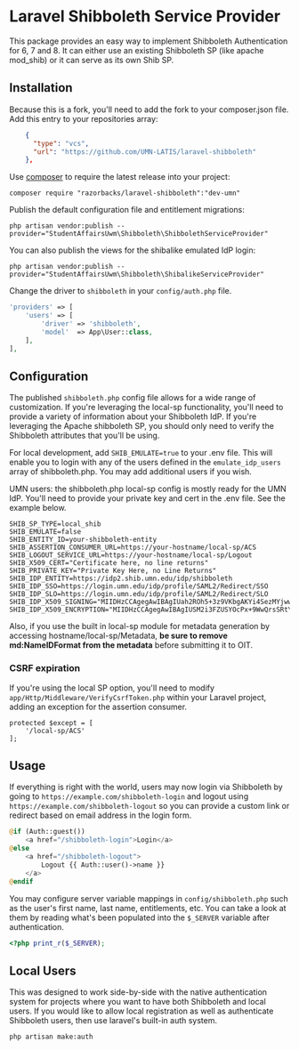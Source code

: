 Laravel Shibboleth Service Provider
===================================

This package provides an easy way to implement Shibboleth Authentication for 6, 7 and 8. It can either use an existing Shibboleth SP (like apache mod_shib) or it can serve as its own Shib SP. 

## Installation ##

Because this is a fork, you'll need to add the fork to your composer.json file. Add this entry to your repositories array:

```json
    {
      "type": "vcs",
      "url": "https://github.com/UMN-LATIS/laravel-shibboleth"
    },
```

Use [composer][1] to require the latest release into your project:

    composer require "razorbacks/laravel-shibboleth":"dev-umn"


Publish the default configuration file and entitlement migrations:

    php artisan vendor:publish --provider="StudentAffairsUwm\Shibboleth\ShibbolethServiceProvider"

You can also publish the views for the shibalike emulated IdP login:

    php artisan vendor:publish --provider="StudentAffairsUwm\Shibboleth\ShibalikeServiceProvider"


Change the driver to `shibboleth` in
your `config/auth.php` file.

```php
'providers' => [
    'users' => [
        'driver' => 'shibboleth',
        'model'  => App\User::class,
    ],
],
```



## Configuration ##

The published `shibboleth.php` config file allows for a wide range of customization. If you're leveraging the local-sp functionality, you'll need to provide a variety of information about your Shibboleth IdP. If you're leveraging the Apache shibboleth SP, you should only need to verify the Shibboleth attributes that you'll be using. 

For local development, add `SHIB_EMULATE=true` to your .env file. This will enable you to login with any of the users defined in the `emulate_idp_users` array of shibboleth.php. You may add additional users if you wish.

UMN users: the shibboleth.php local-sp config is mostly ready for the UMN IdP. You'll need to provide your private key and cert in the .env file. See the example below.

```env
SHIB_SP_TYPE=local_shib
SHIB_EMULATE=false
SHIB_ENTITY_ID=your-shibboleth-entity
SHIB_ASSERTION_CONSUMER_URL=https://your-hostname/local-sp/ACS
SHIB_LOGOUT_SERVICE_URL=https://your-hostname/local-sp/Logout
SHIB_X509_CERT="Certificate here, no line returns"
SHIB_PRIVATE_KEY="Private Key Here, no Line Returns"
SHIB_IDP_ENTITY=https://idp2.shib.umn.edu/idp/shibboleth
SHIB_IDP_SSO=https://login.umn.edu/idp/profile/SAML2/Redirect/SSO
SHIB_IDP_SLO=https://login.umn.edu/idp/profile/SAML2/Redirect/SLO
SHIB_IDP_X509_SIGNING="MIIDHzCCAgegAwIBAgIUah2ROh5+3z9VKbgAKYi4SezMYjwwDQYJKoZIhvcNAQEL\nBQAwGDEWMBQGA1UEAwwNbG9naW4udW1uLmVkdTAeFw0xNjA2MjkxNzQ4MTRaFw0z\nNjA2MjkxNzQ4MTRaMBgxFjAUBgNVBAMMDWxvZ2luLnVtbi5lZHUwggEiMA0GCSqG\nSIb3DQEBAQUAA4IBDwAwggEKAoIBAQClv5lE5Zxd/r1Yq3/72oszyYiLtZO+dD2y\nn8pyOJPndzewSMWtbvO0UWQssYMx6jZ/MsPbySgnuP/FZCUyISs6oSVzPkSLwulv\nSbbG5+VPouoxR1u2+POWw6KXQ5Yy/ZMIj9w6XF0PWiQx+NCZwV39r+oNgi9SY3zl\nsa00bLfp1+gqho2rzA/jkud2ZCzK58Cerit4CBSma1atSYGLoFIWpG9bk3TFFZXs\ngAiP7hzmzgtt1fD9560psgviUR1iydV+xcVzAz/MVzTyKWdi0Z4lyOocUfkZKh33\nvQYzqq4J0wxjaICdJAzciM+CsOU/HN1hyEqDn8jwgAeWwFckbXFdAgMBAAGjYTBf\nMB0GA1UdDgQWBBTsPJYGoIIIMAoU9dcM4Yjw4RO06TA+BgNVHREENzA1gg1sb2dp\nbi51bW4uZWR1hiRodHRwczovL2xvZ2luLnVtbi5lZHUvaWRwL3NoaWJib2xldGgw\nDQYJKoZIhvcNAQELBQADggEBAFSp+18J5bVS+NDfJzwRYizcchBYSLFdLBwXXYM3\nvxe5JLB2eKOkaxMLmxWYuAvLTXS2tuCmjHsEknl9L8o6ETbYi4yIeXRysmCpANiU\n6T5e0Btwf9CIA35BefOr4MRcnoiRdA0w0NVvjzK/6cVJyyiYp3Ywpp5zmqCHnV5A\n1o5YTNP2ewuMoDdbjdEo+eZFaga12owt642uiLh5TjdRZ3H70HtuXNlDcE7JLOt6\n6aEJfHfnJV15VwUrztmn9cBF9Bx0ognJkZmQUpqvF5jSYPmPaSakENimUHLbqKg6\npJMA7hVJR3RTayarc64cm7vRNPn2FC6WBd39++5+wF2Yhoc="
SHIB_IDP_X509_ENCRYPTION="MIIDHzCCAgegAwIBAgIUSM2i3FZUSYOcPx+9WwQrsSRtYC8wDQYJKoZIhvcNAQEL\nBQAwGDEWMBQGA1UEAwwNbG9naW4udW1uLmVkdTAeFw0xNjA2MjkxNzQ5MzhaFw0z\nNjA2MjkxNzQ5MzhaMBgxFjAUBgNVBAMMDWxvZ2luLnVtbi5lZHUwggEiMA0GCSqG\nSIb3DQEBAQUAA4IBDwAwggEKAoIBAQCLDAv0oprzAfYf1jlqqY3msym9MqE1OSvJ\nK+AryDVcx6GD+U0Bp96fxjvA1w5jvt+0LQnrYkAQChvj0uRxzH1R8VYqfnBlCHgw\n6P1aOrppu7jjiJEvNKDxwVz+lDdHWMM+PBLW3ye7DeZs6U0onxIdiNubmSAw+M6R\nGuC5B/FEsmx32AEk69hPW6syxgzfsp0RLJtAna6ZgppPZ6QsSJgcGHkcNZLLzSJj\nYBpZXgt4Jk7BT03O/41mXiu77sie8gVkiL7so6cg4SvZNks/oPx1uULP6qaHbmRq\n8mTJEoO8WIiNSIPGSCIn/uguizk6ZDwvKQ5dTq9P/MFB5DJ4VeznAgMBAAGjYTBf\nMB0GA1UdDgQWBBR1Yf/+kEdXFb0khrjxSleVRoGS6zA+BgNVHREENzA1gg1sb2dp\nbi51bW4uZWR1hiRodHRwczovL2xvZ2luLnVtbi5lZHUvaWRwL3NoaWJib2xldGgw\nDQYJKoZIhvcNAQELBQADggEBAGsEfHxJWYMyVKHcm4h9lzwzTScjRopdaG9CgsC5\nB4Q2JhZfijiBQwADQH9NLiYA7iIW2qPG8/qmVmcHRa/0JxB16s5EQ984oTX5JL4N\nHA50P1L8CR86zpDr/dbAtePQqB/1+nEMOAyIxXcuJbQF7Slt55X8gk8j5yW6ILGx\n3p4lpQ7yv1z8cLYZrxRrCY4MJqxw1udbJNjUgXQ6kkNZYfxFM4SnaSukVvEk1IyK\nzGLokdPcU8d99asDyUD3czSfGmcPx1CorIqnyWN12MEiO7ganj8ftRpVkpMJ75Sq\nhE9g7oWFs2lrdJWeBrk+rYesB1SfrzYiFh7bgUvEfNj1ZDY="
```

Also, if you use the built in local-sp module for metadata generation by accessing hostname/local-sp/Metadata, **be sure to remove md:NameIDFormat from the metadata** before submitting it to OIT.

### CSRF expiration

If you're using the local SP option, you'll need to modify `app/Http/Middleware/VerifyCsrfToken.php` within your Laravel project, adding an exception for the assertion consumer. 

```
protected $except = [
    '/local-sp/ACS'
];
```

## Usage ##

If everything is right with the world, users may now login via Shibboleth by going to `https://example.com/shibboleth-login`
and logout using `https://example.com/shibboleth-logout` so you can provide a custom link
or redirect based on email address in the login form.

```php
@if (Auth::guest())
    <a href="/shibboleth-login">Login</a>
@else
    <a href="/shibboleth-logout">
        Logout {{ Auth::user()->name }}
    </a>
@endif
```

You may configure server variable mappings in `config/shibboleth.php` such as
the user's first name, last name, entitlements, etc. You can take a look at them
by reading what's been populated into the `$_SERVER` variable after authentication.

```php
<?php print_r($_SERVER);
```

## Local Users

This was designed to work side-by-side with the native authentication system
for projects where you want to have both Shibboleth and local users.
If you would like to allow local registration as well as authenticate Shibboleth
users, then use laravel's built-in auth system.

    php artisan make:auth


[1]:https://getcomposer.org/
